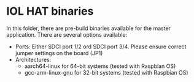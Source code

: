 # IOL HAT binaries
In this folder, there are pre-build binaries available for the master application.
There are several options available:
- Ports: Either SDCI port 1/2 ord SDCI port 3/4. Please ensure correct jumper settings on the board (JP1)
- Architectures:
  - aarch64-linux for 64-bit systems (tested with Raspbian OS)
  - gcc-arm-linux-gnu for 32-bit systems (tested with Raspbian OS)
